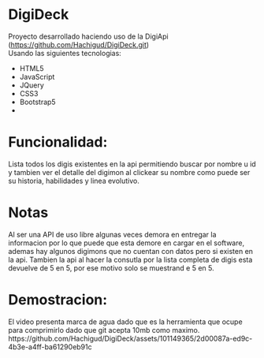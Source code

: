 # DigiDeck
Proyecto desarrollado  haciendo uso de la DigiApi (https://github.com/Hachigud/DigiDeck.git) </br>
Usando las siguientes tecnologias: 

- HTML5
- JavaScript
- JQuery
- CSS3
- Bootstrap5
- </br>
<h1>Funcionalidad:</h1>
Lista todos los digis existentes en la api permitiendo buscar por nombre u id y tambien ver el detalle del digimon al clickear su nombre como puede ser su historia, habilidades y linea evolutivo.

<h1>Notas</h1>
Al ser una API de uso libre algunas veces demora en entregar la informacion por lo que puede que esta demore en cargar en el software, ademas hay algunos digimons que no cuentan con datos
pero si existen en la api.
Tambien la api al hacer la consutla por la lista completa de digis esta devuelve de 5 en 5, por ese motivo solo se muestrand e 5 en 5. 

<h1>Demostracion:</h1>
El video presenta marca de agua dado que es la herramienta que ocupe para comprimirlo dado que git  acepta 10mb como maximo. </br>
https://github.com/Hachigud/DigiDeck/assets/101149365/2d00087a-ed9c-4b3e-a4ff-ba61290eb91c

